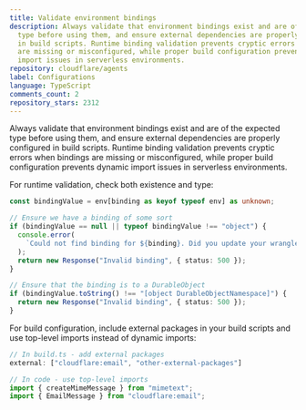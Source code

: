 ```yaml
---
title: Validate environment bindings
description: Always validate that environment bindings exist and are of the expected
  type before using them, and ensure external dependencies are properly configured
  in build scripts. Runtime binding validation prevents cryptic errors when bindings
  are missing or misconfigured, while proper build configuration prevents dynamic
  import issues in serverless environments.
repository: cloudflare/agents
label: Configurations
language: TypeScript
comments_count: 2
repository_stars: 2312
---
```


Always validate that environment bindings exist and are of the expected type before using them, and ensure external dependencies are properly configured in build scripts. Runtime binding validation prevents cryptic errors when bindings are missing or misconfigured, while proper build configuration prevents dynamic import issues in serverless environments.

For runtime validation, check both existence and type:
```ts
const bindingValue = env[binding as keyof typeof env] as unknown;

// Ensure we have a binding of some sort
if (bindingValue == null || typeof bindingValue !== "object") {
  console.error(
    `Could not find binding for ${binding}. Did you update your wrangler configuration?`
  );
  return new Response("Invalid binding", { status: 500 });
}

// Ensure that the binding is to a DurableObject
if (bindingValue.toString() !== "[object DurableObjectNamespace]") {
  return new Response("Invalid binding", { status: 500 });
}
```

For build configuration, include external packages in your build scripts and use top-level imports instead of dynamic imports:
```ts
// In build.ts - add external packages
external: ["cloudflare:email", "other-external-packages"]

// In code - use top-level imports
import { createMimeMessage } from "mimetext";
import { EmailMessage } from "cloudflare:email";
```